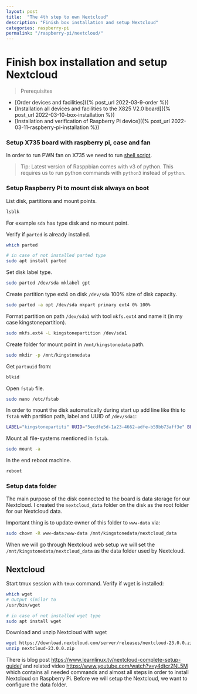 ```yaml
---
layout: post
title:  "The 4th step to own Nextcloud"
description: "Finish box installation and setup Nextcloud"
categories: raspberry-pi
permalink: "/raspberry-pi/nextcloud/"
---
```

# Finish box installation and setup Nextcloud

> Prerequisites
- [Order devices and facilities]({% post_url 2022-03-9-order %})
- [Installation all devices and facilities to the X825 V2.0 board]({% post_url 2022-03-10-box-installation %})
- [Installation and verification of Raspberry Pi device]({% post_url 2022-03-11-raspberry-pi-installation %})

### Setup X735 board with raspberry pi, case and fan

In order to run PWN fan on X735 we need to run [shell script](https://wiki.geekworm.com/X735_V2.5_Software).

> Tip: Latest version of Rasppbian comes with v3 of python. This requires us to run python commands with `python3` instead of `python`.

### Setup Raspberry Pi to mount disk always on boot
List disk, partitions and mount points.
```sh
lsblk
```
For example `sda` has type disk and no mount point.

Verify if `parted` is already installed.
```sh
which parted

# in case of not installed parted type
sudo apt install parted
```

Set disk label type.
```sh
sudo parted /dev/sda mklabel gpt
```

Create partition type ext4 on disk `/dev/sda` 100% size of disk capacity.
```sh
sudo parted -a opt /dev/sda mkpart primary ext4 0% 100%
```

Format partition on path `/dev/sda1` with tool `mkfs.ext4` and name it (in my case kingstonepartition).
```sh
sudo mkfs.ext4 -L kingstonepartition /dev/sda1
```

Create folder for mount point in `/mnt/kingstonedata` path.
```sh
sudo mkdir -p /mnt/kingstonedata
```

Get `partuuid` from:
```sh
blkid
```

Open `fstab` file.
```sh
sudo nano /etc/fstab
```

In order to mount the disk automatically during start up add line like this to `fstab` with partition path, label and UUID of `/dev/sda1`:
```sh
LABEL="kingstonepartiti" UUID="5ecdfe5d-1a23-4662-adfe-b59bb73aff3e" BLOCK_SIZE="4096" TYPE="ext4" PARTLABEL="primary" PARTUUID="3bdd15b9-6386-4a4f-9103-c7a98ab951f5"
```

Mount all file-systems mentioned in `fstab`.
```sh
sudo mount -a
```

In the end reboot machine.
```sh
reboot
```

### Setup data folder

The main purpose of the disk connected to the board is data storage for our Nextcloud. I created the `nextcloud_data` folder on the disk as the root folder for our Nextcloud data.

Important thing is to update owner of this folder to `www-data` via:
```sh
sudo chown -R www-data:www-data /mnt/kingstonedata/nextcloud_data
```
When we will go through Nextcloud web setup we will set the `/mnt/kingstonedata/nextcloud_data` as the data folder used by Nextcloud.

## Nextcloud

Start tmux session with `tmux` command.
Verify if wget is installed:
```sh
which wget
# Output similar to
/usr/bin/wget

# in case of not installed wget type
sudo apt install wget
```

Download and unzip Nextcloud with wget
```sh
wget https://download.nextcloud.com/server/releases/nextcloud-23.0.0.zip
unzip nextcloud-23.0.0.zip
```

There is blog post <https://www.learnlinux.tv/nextcloud-complete-setup-guide/> and related video <https://www.youtube.com/watch?v=y4dtcr2NL5M> which contains all needed commands and almost all steps in order to install Nextcloud on Raspberry Pi. Before we will setup the Nextcloud, we want to configure the data folder.